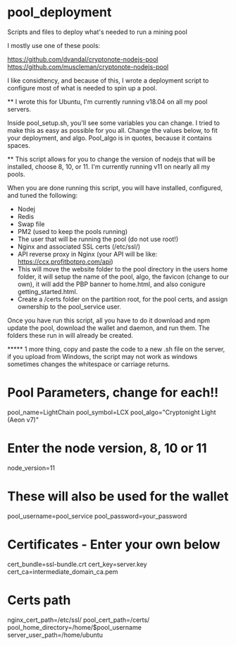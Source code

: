 # pool_deployment
Scripts and files to deploy what's needed to run a mining pool



I mostly use one of these pools:

https://github.com/dvandal/cryptonote-nodejs-pool
https://github.com/muscleman/cryptonote-nodejs-pool

I like considtency, and because of this, I wrote a deployment script to configure most of what is needed to spin up a pool.

** I wrote this for Ubuntu, I'm currently running v18.04 on all my pool servers.

Inside pool_setup.sh, you'll see some variables you can change. I tried to make this as easy as possible for you all.
Change the values below, to fit your deployment, and algo. Pool_algo is in quotes, because it contains spaces. 

** This script allows for you to change the version of nodejs that will be installed, choose 8, 10, or 11.
I'm currently running v11 on nearly all my pools.

When you are done running this script, you will have installed, configured, and tuned the following:

- Nodej
- Redis
- Swap file
- PM2 (used to keep the pools running)
- The user that will be running the pool (do not use root!)
- Nginx and associated SSL certs (/etc/ssl/)
- API reverse proxy in Nginx (your API will be like: https://ccx.profitbotpro.com/api)
- This will move the website folder to the pool directory in the users home folder, it will setup the name of the pool,
  algo, the favicon (change to our own), it will add the PBP banner to home.html, and also conigure getting_started.html.
- Create a /certs folder on the partition root, for the pool certs, and assign ownership to the pool_service user.

Once you have run this script, all you have to do it download and npm update the pool, download the wallet and daemon, and run them.
The folders these run in will already be created.

***** 1 more thing, copy and paste the code to a new .sh file on the server, if you upload from Windows, the script may not work as windows sometimes changes the whitespace or carriage returns.


# Pool Parameters, change for each!!
pool_name=LightChain
pool_symbol=LCX
pool_algo="Cryptonight Light (Aeon v7)"

# Enter the node version, 8, 10 or 11
node_version=11

# These will also be used for the wallet
pool_username=pool_service
pool_password=your_password

# Certificates - Enter your own below
cert_bundle=ssl-bundle.crt
cert_key=server.key
cert_ca=intermediate_domain_ca.pem

# Certs path
nginx_cert_path=/etc/ssl/
pool_cert_path=/certs/
pool_home_directory=/home/$pool_username
server_user_path=/home/ubuntu
